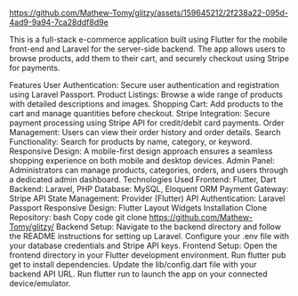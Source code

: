 

https://github.com/Mathew-Tomy/glitzy/assets/159645212/2f238a22-095d-4ad9-9a94-7ca28ddf8d9e

This is a full-stack e-commerce application built using Flutter for the mobile front-end and Laravel for the server-side backend. The app allows users to browse products, add them to their cart, and securely checkout using Stripe for payments.

Features
User Authentication: Secure user authentication and registration using Laravel Passport.
Product Listings: Browse a wide range of products with detailed descriptions and images.
Shopping Cart: Add products to the cart and manage quantities before checkout.
Stripe Integration: Secure payment processing using Stripe API for credit/debit card payments.
Order Management: Users can view their order history and order details.
Search Functionality: Search for products by name, category, or keyword.
Responsive Design: A mobile-first design approach ensures a seamless shopping experience on both mobile and desktop devices.
Admin Panel: Administrators can manage products, categories, orders, and users through a dedicated admin dashboard.
Technologies Used
Frontend: Flutter, Dart
Backend: Laravel, PHP
Database: MySQL, Eloquent ORM
Payment Gateway: Stripe API
State Management: Provider (Flutter)
API Authentication: Laravel Passport
Responsive Design: Flutter Layout Widgets
Installation
Clone Repository:
bash
Copy code
git clone https://github.com/Mathew-Tomy/glitzy/
Backend Setup:
Navigate to the backend directory and follow the README instructions for setting up Laravel.
Configure your .env file with your database credentials and Stripe API keys.
Frontend Setup:
Open the frontend directory in your Flutter development environment.
Run flutter pub get to install dependencies.
Update the lib/config.dart file with your backend API URL.
Run flutter run to launch the app on your connected device/emulator.
